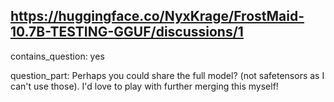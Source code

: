 ## https://huggingface.co/NyxKrage/FrostMaid-10.7B-TESTING-GGUF/discussions/1

contains_question: yes

question_part: Perhaps you could share the full model? (not safetensors as I can't use those). I'd love to play with further merging this myself!